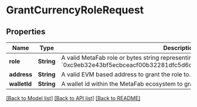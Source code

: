 # GrantCurrencyRoleRequest

## Properties
Name | Type | Description | Notes
------------ | ------------- | ------------- | -------------
**role** | **String** | A valid MetaFab role or bytes string representing a role, such as &#x60;minter&#x60; or &#x60;0xc9eb32e43bf5ecbceacf00b32281dfc5d6d700a0db676ea26ccf938a385ac3b7&#x60; | 
**address** | **String** | A valid EVM based address to grant the role to. | [optional] 
**walletId** | **String** | A wallet id within the MetaFab ecosystem to grant the role to. | [optional] 

[[Back to Model list]](../README.md#documentation-for-models) [[Back to API list]](../README.md#documentation-for-api-endpoints) [[Back to README]](../README.md)


